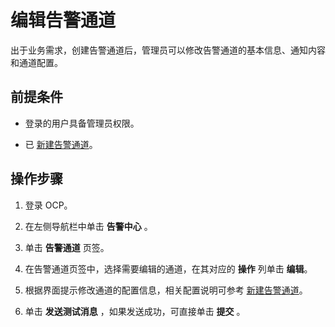 # 编辑告警通道

出于业务需求，创建告警通道后，管理员可以修改告警通道的基本信息、通知内容和通道配置。

## 前提条件

* 登录的用户具备管理员权限。

* 已 [新建告警通道](../500.manage-alert-channels/100.create-an-alert-channel.md)。

## 操作步骤

1. 登录 OCP。

2. 在左侧导航栏中单击 **告警中心** 。

3. 单击 **告警通道** 页签。

4. 在告警通道页签中，选择需要编辑的通道，在其对应的 **操作** 列单击 **编辑**。

5. 根据界面提示修改通道的配置信息，相关配置说明可参考 [新建告警通道](100.create-an-alert-channel.md)。

6. 单击 **发送测试消息** ，如果发送成功，可直接单击 **提交** 。
